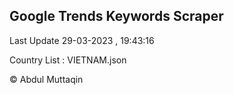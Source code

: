 

## Google Trends Keywords Scraper 
 
Last Update 29-03-2023 , 19:43:16

Country List :
VIETNAM.json



© Abdul Muttaqin 

